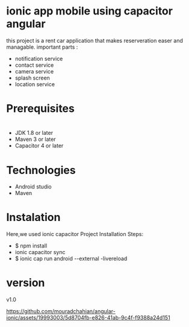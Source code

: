 # ionic app mobile using capacitor angular
this project is a rent car application that makes reserveration easer and managable.
important parts : 
- notification service
- contact service
- camera service
- splash screen 
- location service

# Prerequisites
#
- JDK 1.8 or later
- Maven 3 or later
- Capacitor 4 or later

# Technologies 
- Android studio
- Maven
# Instalation 
Here,we used ionic capacitor
Project Installation Steps:
- $ npm install
- ionic capacitor sync
- $ ionic cap run android --external -livereload

# version 
 v1.0


https://github.com/mouradchahian/angular-ionic/assets/19993003/5d8704fb-e826-41ab-9c4f-f9388a24d151


